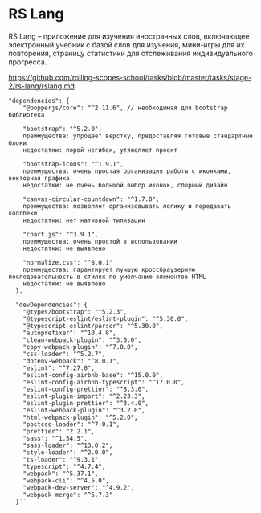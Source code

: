 
# RS Lang

RS Lang – приложение для изучения иностранных слов, включающее электронный учебник с базой слов для изучения, мини-игры для их повторения, страницу статистики для отслеживания индивидуального прогресса.

https://github.com/rolling-scopes-school/tasks/blob/master/tasks/stage-2/rs-lang/rslang.md


    "dependencies": {
        "@popperjs/core": "^2.11.6", // необходимая для bootstrap библиотека
        
        "bootstrap": "^5.2.0",
        преимущества: упрощает верстку, предоставляя готовые стандартные блоки
        недостатки: порой негибок, утяжеляет проект
        
        "bootstrap-icons": "^1.9.1",
        преимущества: очень простая организация работы с иконками, векторная графика
        недостатки: не очень большой выбор иконок, спорный дизайн
        
        "canvas-circular-countdown": "^1.7.0",
        преимущества: позволяет организовывать логику и передавать коллбеки
        недостатки: нет нативной типизации
        
        "chart.js": "^3.9.1",
        преимущества: очень простой в использовании
        недостатки: не выявлено
        
        "normalize.css": "^8.0.1"
        преимущества: гарантирует лучшую кроссбраузерную последовательность в стилях по умолчанию элементов HTML
        недостатки: не выявлено
      },
      
      "devDependencies": {
        "@types/bootstrap": "^5.2.3",
        "@typescript-eslint/eslint-plugin": "^5.30.0",
        "@typescript-eslint/parser": "^5.30.0",
        "autoprefixer": "^10.4.8",
        "clean-webpack-plugin": "^3.0.0",
        "copy-webpack-plugin": "^7.0.0",
        "css-loader": "^5.2.7",
        "dotenv-webpack": "^8.0.1",
        "eslint": "^7.27.0",
        "eslint-config-airbnb-base": "^15.0.0",
        "eslint-config-airbnb-typescript": "^17.0.0",
        "eslint-config-prettier": "^8.3.0",
        "eslint-plugin-import": "^2.23.3",
        "eslint-plugin-prettier": "^3.4.0",
        "eslint-webpack-plugin": "^3.2.0",
        "html-webpack-plugin": "^5.2.0",
        "postcss-loader": "^7.0.1",
        "prettier": "2.2.1",
        "sass": "^1.54.5",
        "sass-loader": "^13.0.2",
        "style-loader": "^2.0.0",
        "ts-loader": "^9.3.1",
        "typescript": "^4.7.4",
        "webpack": "^5.37.1",
        "webpack-cli": "^4.5.0",
        "webpack-dev-server": "^4.9.2",
        "webpack-merge": "^5.7.3"
      }``

